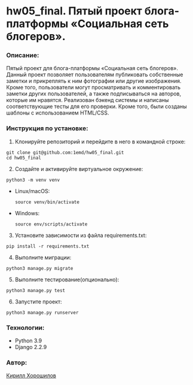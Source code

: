# hw05_final. Пятый проект блога-платформы «Социальная сеть блогеров».

### Описание:
Пятый проект для блога-платформы «Социальная сеть блогеров». Данный проект позволяет пользователям публиковать собственные заметки и прикреплять к ним фотографии или другие изображения. Кроме того, пользователи могут просматривать и комментировать заметки других пользователей, а также подписываться на авторов, которые им нравятся. Реализован бэкенд системы и написаны соответствующие тесты для его проверки. Кроме того, были созданы шаблоны с использованием HTML/CSS.

### Инструкция по установке:

1. Клонируйте репозиторий и перейдите в него в командной строке:
  ```
  git clone git@github.com:1emd/hw05_final.git
  cd hw05_final
  ```
2. Создайте и активируйте виртуальное окружение:
  ```
  python3 -m venv venv
  ```
- Linux/macOS:

  ```
  source venv/bin/activate
  ```

- Windows:
  ```
  source env/scripts/activate
  ```

3. Установите зависимости из файла requirements.txt:
  ```
  pip install -r requirements.txt
  ```

4. Выполните миграции:
  ```
  python3 manage.py migrate
  ```

5. Выполните тестирование(опционально):
  ```
  python3 manage.py test
  ```

6. Запустите проект:
  ```
  python3 manage.py runserver
  ```

### Технологии:

- Python 3.9
- Django 2.2.9

### Автор:
[Кирилл Хорошилов](https://github.com/1emd)
